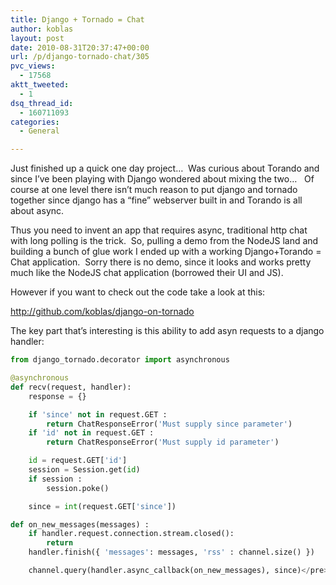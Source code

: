 ```yaml
---
title: Django + Tornado = Chat
author: koblas
layout: post
date: 2010-08-31T20:37:47+00:00
url: /p/django-tornado-chat/305
pvc_views:
  - 17568
aktt_tweeted:
  - 1
dsq_thread_id:
  - 160711093
categories:
  - General

---
```

Just finished up a quick one day project&#8230;  Was curious about Torando and since I&#8217;ve been playing with Django wondered about mixing the two&#8230;   Of course at one level there isn&#8217;t much reason to put django and tornado together since django has a &#8220;fine&#8221; webserver built in and Torando is all about async.

Thus you need to invent an app that requires async, traditional http chat with long polling is the trick.  So, pulling a demo from the NodeJS land and building a bunch of glue work I ended up with a working Django+Torando = Chat application.  Sorry there is no demo, since it looks and works pretty much like the NodeJS chat application (borrowed their UI and JS).

However if you want to check out the code take a look at this:

<http://github.com/koblas/django-on-tornado>

The key part that&#8217;s interesting is this ability to add asyn requests to a django handler:

```python
from django_tornado.decorator import asynchronous

@asynchronous
def recv(request, handler):
    response = {}

    if 'since' not in request.GET :
        return ChatResponseError('Must supply since parameter')
    if 'id' not in request.GET :
        return ChatResponseError('Must supply id parameter')

    id = request.GET['id']
    session = Session.get(id)
    if session :
        session.poke()

    since = int(request.GET['since'])

def on_new_messages(messages) :
    if handler.request.connection.stream.closed():
        return
    handler.finish({ 'messages': messages, 'rss' : channel.size() })

    channel.query(handler.async_callback(on_new_messages), since)</pre>
```
